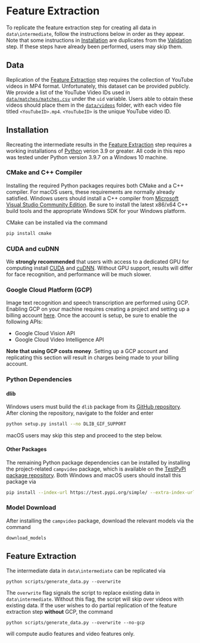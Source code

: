 # Feature Extraction
To replicate the feature extraction step for creating all data in ``data\intermediate``, follow the instructions below in order as they appear. Note that some instructions in [Installation](#Installation) are duplicates from the [Validation](../README.md#Validation) step. If these steps have already been performed, users may skip them.

## Data
Replication of the [Feature Extraction](#Feature-Extraction) step requires the collection of YouTube videos in MP4 format. Unfortunately, this dataset can be provided publicly. We provide a list of the YouTube Video IDs used in [``data/matches/matches.csv``](../data/matches/matches.csv) under the `uid` variable. Users able to obtain these videos should place them in the [``data/videos``](../data/video) folder, with each video file titled ``<YouTubeID>.mp4``. ``<YouTubeID>`` is the unique YouTube video ID.

## Installation
Recreating the intermediate results in the [Feature Extraction](#Feature-Extraction) step requires a working installations of [Python](https://www.python.org/downloads/) verion 3.9 or greater. All code in this repo was tested under Python version 3.9.7 on a Windows 10 machine.

### CMake and C++ Compiler
Installing the required Python packages requires both CMake and a C++ compiler. For macOS users, these requirements are normally already satisfied. Windows users should install a C++ compiler from [Microsoft Visual Studio Community Edition](https://visualstudio.microsoft.com/downloads/). Be sure to install the latest x86/x64 C++ build tools and the appropriate Windows SDK for your Windows platform.

CMake can be installed via the command

```sh
pip install cmake
```

### CUDA and cuDNN
We **strongly recommended** that users with access to a dedicated GPU for computing install [CUDA](https://developer.nvidia.com/cuda-downloads) and [cuDNN](https://developer.nvidia.com/cudnn). Without GPU support, results will differ for face recognition, and performance will be much slower.

### Google Cloud Platform (GCP)
Image text recognition and speech transcription are performed using GCP. Enabling GCP on your machine requires creating a project and setting up a billing account [here](https://cloud.google.com/docs/get-started). Once the account is setup, be sure to enable the following APIs:
- Google Cloud Vision API
- Google Cloud Video Intelligence API

**Note that using GCP costs money**. Setting up a GCP account and replicating this section will result in charges being made to your billing account.

### Python Dependencies
#### dlib
Windows users must build the ``dlib`` package from its [GitHub repository](https://github.com/davisking/dlib). After cloning the repository, navigate to the folder and enter

```sh
python setup.py install --no DLIB_GIF_SUPPORT
```

macOS users may skip this step and proceed to the step below.

#### Other Packages
The remaining Python package dependencies can be installed by installing the project-related ``campvideo`` package, which is available on the [TestPyPi package repository](https://test.pypi.org/project/campvideo/). Both Windows and macOS users should install this package via

```sh
pip install --index-url https://test.pypi.org/simple/ --extra-index-url https://pypi.org/simple campvideo
```

### Model Download
After installing the ``campvideo`` package, download the relevant models via the command

    download_models
    
## Feature Extraction
The intermediate data in ``data\intermediate`` can be replicated via

    python scripts/generate_data.py --overwrite
    
The ``overwrite`` flag signals the script to replace existing data in ``data\intermediate``. Without this flag, the script will skip over videos with existing data. If the user wishes to do partial replication of the feature extraction step **without** GCP, the command

    python scripts/generate_data.py --overwrite --no-gcp
    
will compute audio features and video features only.
